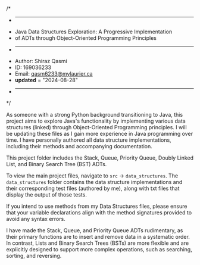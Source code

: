 /*
 * -------------------------------------------------------
 * Java Data Structures Exploration: A Progressive Implementation
 * of ADTs through Object-Oriented Programming Principles  
 * -------------------------------------------------------
 * Author: Shiraz Qasmi
 * ID: 169036233
 * Email: qasm6233@mylaurier.ca
 * __updated__ = "2024-08-28"
 * -------------------------------------------------------
 */

As someone with a strong Python background transitioning to Java, this project aims to explore Java's
functionality by implementing various data structures (linked) through  Object-Oriented Programming 
principles. I will be updating these files as I gain more experience in Java programming over time. I have
personally  authored all data structure implementations, including their methods and accompanying
documentation.

This project folder includes the Stack, Queue, Priority Queue, Doubly Linked List, and Binary Search Tree 
(BST) ADTs.

To view the main project files, navigate to `src` -> `data_structures`. The `data_structures` folder contains
the data structure implementations and their corresponding test files (authored by me), along with txt files
that display the output of those tests.

If you intend to use methods from my Data Structures files, please ensure that your variable declarations
align with the method signatures provided to avoid any syntax errors.

I have made the Stack, Queue, and Priority Queue ADTs rudimentary, as their primary functions are to insert
and remove data in a systematic order. In contrast, Lists and Binary Search Trees (BSTs) are more flexible
and are explicitly designed to support more complex operations, such as searching, sorting, and reversing.
